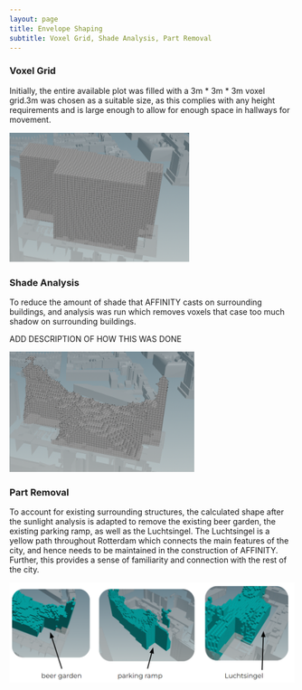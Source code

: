 ```yaml
---
layout: page
title: Envelope Shaping
subtitle: Voxel Grid, Shade Analysis, Part Removal 
---
```


### Voxel Grid

Initially, the entire available plot was filled with a 3m * 3m * 3m voxel grid.3m was chosen as a suitable size, as this complies with any height requirements and is large enough to allow for enough space in hallways for movement.

![Text_test](assets/img/voxelgrid.png)

### Shade Analysis

To reduce the amount of shade that AFFINITY casts on surrounding buildings, and analysis was run which removes voxels that case too much shadow on surrounding buildings. 

ADD DESCRIPTION OF HOW THIS WAS DONE 

![Text_test](assets/img/shade.png)

### Part Removal 

To account for existing surrounding structures, the calculated shape after the sunlight analysis is adapted to remove the existing beer garden, the existing parking ramp, as well as the Luchtsingel. The Luchtsingel is a yellow path throughout Rotterdam which connects the main features of the city, and hence needs to be maintained in the construction of AFFINITY. Further, this provides a sense of familiarity and connection with the rest of the city. 

![Text_test](assets/img/shape_removal.png)
